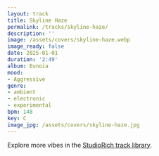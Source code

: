 ```yaml
---
layout: track
title: Skyline Haze
permalink: /tracks/skyline-haze/
description: ''
image: /assets/covers/skyline-haze.webp
image_ready: false
date: 2025-01-01
duration: '2:49'
album: Eunoia
mood:
- Aggressive
genre:
- ambient
- electronic
- experimental
bpm: 148
key: C
image_jpg: /assets/covers/skyline-haze.jpg
---
```


Explore more vibes in the [StudioRich track library](/tracks/).
